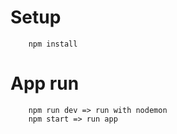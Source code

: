 # Setup
```
    npm install
```
# App run
```
    npm run dev => run with nodemon
    npm start => run app
```